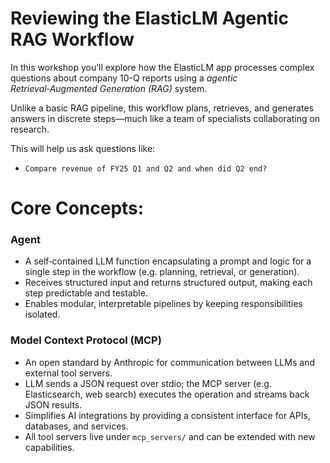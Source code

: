 # Reviewing the ElasticLM Agentic RAG Workflow

In this workshop you’ll explore how the ElasticLM app processes complex questions about company 10-Q reports using a *agentic Retrieval‑Augmented Generation (RAG)* system.

Unlike a basic RAG pipeline, this workflow plans, retrieves, and generates answers in discrete steps—much like a team of specialists collaborating on research.

This will help us ask questions like:
- `Compare revenue of FY25 Q1 and Q2 and when did Q2 end?`

# Core Concepts:
### Agent
- A self‑contained LLM function encapsulating a prompt and logic for a single step in the workflow (e.g. planning, retrieval, or generation).
- Receives structured input and returns structured output, making each step predictable and testable.
- Enables modular, interpretable pipelines by keeping responsibilities isolated.

### Model Context Protocol (MCP)
- An open standard by Anthropic for communication between LLMs and external tool servers.
- LLM sends a JSON request over stdio; the MCP server (e.g. Elasticsearch, web search) executes the operation and streams back JSON results.
- Simplifies AI integrations by providing a consistent interface for APIs, databases, and services.
- All tool servers live under `mcp_servers/` and can be extended with new capabilities.